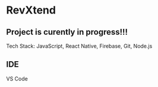 # RevXtend

## Project is curently in progress!!!

Tech Stack: JavaScript, React Native, Firebase, Git, Node.js

## IDE
VS Code
 
